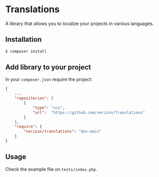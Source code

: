 # Translations
A library that allows you to localize your projects in various languages.

## Installation
```bash
$ composer install
```

## Add library to your project
In your `composer.json` require the project:
```json
{
    ...
    "repositories": [
        {
            "type": "vcs",
            "url":  "https://github.com/verizxn/Translations"
        }
    ],
    "require": {
        "verizxn/translations": "dev-main"
    }
}
```

## Usage
Check the example file on `tests/index.php`.